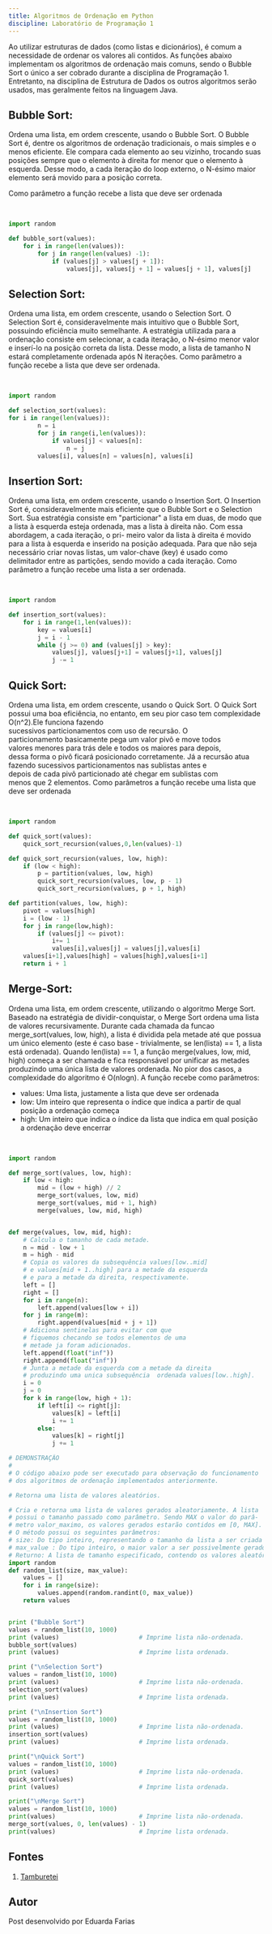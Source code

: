 ```yaml
---
title: Algoritmos de Ordenação em Python
discipline: Laboratório de Programação 1
---
```

Ao utilizar estruturas de dados (como listas e dicionários), é comum
a necessidade de ordenar os valores ali contidos. As funções abaixo
implementam os algoritmos de ordenação mais comuns, sendo o Bubble
Sort o único a ser cobrado durante a disciplina de Programação 1.
Entretanto, na disciplina de Estrutura de Dados os outros algoritmos serão usados,
mas geralmente feitos na linguagem Java.

## Bubble Sort:
Ordena uma lista, em ordem crescente, usando o Bubble Sort.
O Bubble Sort é, dentre os algoritmos de ordenação tradicionais, o 
mais simples e o menos eficiente. Ele compara cada elemento ao seu
vizinho, trocando suas posições sempre que o elemento à direita for
menor que o elemento à esquerda. Desse modo, a cada iteração do
loop externo, o N-ésimo maior elemento será movido para a posição 
correta.

Como parâmetro a função recebe a lista que deve ser ordenada

<br>

```python
import random 

def bubble_sort(values):
    for i in range(len(values)):
        for j in range(len(values) -1):
            if (values[j] > values[j + 1]):
                values[j], values[j + 1] = values[j + 1], values[j]
```

## Selection Sort:
Ordena uma lista, em ordem crescente, usando o Selection Sort.
O Selection Sort é, consideravelmente mais intuitivo que o Bubble
Sort, possuindo eficiência muito semelhante. A estratégia utilizada
para a ordenação consiste em selecionar, a cada iteração, o N-ésimo
menor valor e inserí-lo na posição correta da lista. Desse modo, a
lista de tamanho N estará completamente ordenada após N iterações.
Como parâmetro a função recebe a lista que deve ser ordenada.

<br>

```python
import random

def selection_sort(values):
for i in range(len(values)):
        n = i
        for j in range(i,len(values)):
            if values[j] < values[n]:
                n = j
        values[i], values[n] = values[n], values[i]
```

## Insertion Sort:
Ordena uma lista, em ordem crescente, usando o Insertion Sort.
O Insertion Sort é, consideravelmente mais eficiente que o Bubble
Sort e o Selection Sort. Sua estratégia consiste em "particionar" a
lista em duas, de modo que a lista à esquerda esteja ordenada, mas
a lista à direita não. Com essa abordagem, a cada iteração, o pri-
meiro valor da lista à direita é movido para a lista à esquerda e
inserido na posição adequada. Para que não seja necessário criar 
novas listas, um valor-chave (key) é usado como delimitador entre
as partições, sendo movido a cada iteração.
Como parâmetro a função recebe uma lista a ser ordenada.

<br>

```python
import random

def insertion_sort(values):
    for i in range(1,len(values)):
        key = values[i]
        j = i - 1
        while (j >= 0) and (values[j] > key):
            values[j], values[j+1] = values[j+1], values[j]
            j -= 1
```

## Quick Sort:
Ordena uma lista, em ordem crescente, usando o Quick Sort.
O Quick Sort possui uma boa eficiência, no entanto, em
seu pior caso tem complexidade O(n^2).Ele funciona fazendo      
sucessivos particionamentos com uso de recursão. O               
particionamento basicamente pega um valor pivô e move todos      
valores menores para trás dele e todos os maiores para depois,   
dessa forma o pivô ficará posicionado corretamente. Já a recursão 
atua fazendo sucessivos particionamentos nas sublistas antes e   
depois de cada pivô particionado até chegar em sublistas com     
menos que 2 elementos. 
Como parâmetros a função recebe uma lista que deve ser ordenada

<br>

```python
import random

def quick_sort(values):                     
    quick_sort_recursion(values,0,len(values)-1) 

def quick_sort_recursion(values, low, high):
    if (low < high):
        p = partition(values, low, high)
        quick_sort_recursion(values, low, p - 1)
        quick_sort_recursion(values, p + 1, high)

def partition(values, low, high):
    pivot = values[high]
    i = (low - 1) 
    for j in range(low,high):
        if (values[j] <= pivot):
            i+= 1
            values[i],values[j] = values[j],values[i]
    values[i+1],values[high] = values[high],values[i+1]
    return i + 1

```

## Merge-Sort:
Ordena uma lista, em ordem crescente, utilizando
o algoritmo Merge Sort.
Baseado na estratégia de dividir-conquistar, o Merge Sort
ordena uma lista de valores recursivamente. Durante
cada chamada da funcao merge_sort(values, low, high), 
a lista é dividida pela metade até que possua um único elemento 
(este é caso base - trivialmente, se len(lista) == 1, a lista está ordenada). 
Quando len(lista) == 1, a função merge(values, low, mid, high) começa a 
ser chamada e fica responsável por unificar as metades produzindo uma 
única lista de valores ordenada. No pior dos casos, a complexidade 
do algoritmo é O(nlogn).
A função recebe como parâmetros:
- values: Uma lista, justamente a lista que deve ser ordenada
- low: Um inteiro que representa o índice que indica a partir de qual posição a ordenação começa
- high: Um inteiro que indica o índice da lista que indica em qual posição a ordenação deve encerrar

<br>

```python
import random

def merge_sort(values, low, high):
    if low < high:
        mid = (low + high) // 2
        merge_sort(values, low, mid)
        merge_sort(values, mid + 1, high)
        merge(values, low, mid, high)


def merge(values, low, mid, high):
    # Calcula o tamanho de cada metade. 
    n = mid - low + 1
    m = high - mid
    # Copia os valores da subsequência values[low..mid]
    # e values[mid + 1..high] para a metade da esquerda
    # e para a metade da direita, respectivamente.
    left = []
    right = []
    for i in range(n):
        left.append(values[low + i])
    for j in range(m):
        right.append(values[mid + j + 1])
    # Adiciona sentinelas para evitar com que
    # fiquemos checando se todos elementos de uma
    # metade ja foram adicionados.
    left.append(float("inf"))
    right.append(float("inf"))
    # Junta a metade da esquerda com a metade da direita
    # produzindo uma unica subsequência  ordenada values[low..high].
    i = 0
    j = 0
    for k in range(low, high + 1):
        if left[i] <= right[j]:
            values[k] = left[i]
            i += 1
        else:
            values[k] = right[j]
            j += 1
```

``` python
# DEMONSTRAÇÃO
#
# O código abaixo pode ser executado para observação do funcionamento
# dos algoritmos de ordenação implementados anteriormente.

# Retorna uma lista de valores aleatórios.

# Cria e retorna uma lista de valores gerados aleatoriamente. A lista
# possui o tamanho passado como parâmetro. Sendo MAX o valor do parâ-
# metro valor_maximo, os valores gerados estarão contidos em [0, MAX].
# O método possui os seguintes parâmetros:
# size: Do tipo inteiro, representando o tamanho da lista a ser criada 
# max_value : Do tipo inteiro, o maior valor a ser possivelmente gerado
# Returno: A lista de tamanho especificado, contendo os valores aleatórios 
import random
def random_list(size, max_value):
    values = []
    for i in range(size):
        values.append(random.randint(0, max_value))
    return values


print ("Bubble Sort")
values = random_list(10, 1000)
print (values)                      # Imprime lista não-ordenada.
bubble_sort(values)                
print (values)                      # Imprime lista ordenada.

print ("\nSelection Sort")
values = random_list(10, 1000)
print (values)                      # Imprime lista não-ordenada.
selection_sort(values)
print (values)                      # Imprime lista ordenada.

print ("\nInsertion Sort")
values = random_list(10, 1000)     
print (values)                      # Imprime lista não-ordenada.
insertion_sort(values)
print (values)                      # Imprime lista ordenada.

print("\nQuick Sort")
values = random_list(10, 1000)     
print (values)                      # Imprime lista não-ordenada.
quick_sort(values)                 
print (values)                      # Imprime lista ordenada.

print("\nMerge Sort")
values = random_list(10, 1000) 
print(values)                       # Imprime lista não-ordenada.
merge_sort(values, 0, len(values) - 1)
print(values)                       # Imprime lista ordenada.

```

## Fontes 

1. <a href= "https://github.com/OpenDevUFCG/Tamburetei" target="_blank"> Tamburetei </a>

## Autor 

Post desenvolvido por Eduarda Farias